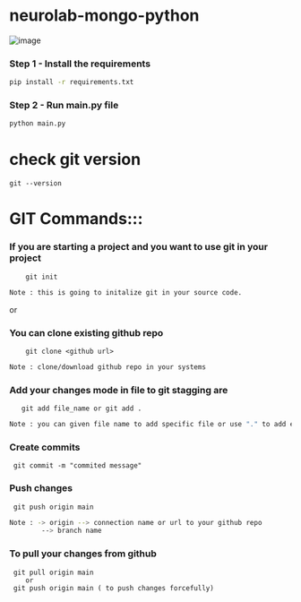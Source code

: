 
# neurolab-mongo-python

![image](https://user-images.githubusercontent.com/57321948/196933065-4b16c235-f3b9-4391-9cfe-4affcec87c35.png)

### Step 1 - Install the requirements

```bash
pip install -r requirements.txt
```

### Step 2 - Run main.py file

```bash
python main.py
```
# check git version
    git --version

# GIT Commands:::

### If you are starting a project and you want to use git in your project
        git init
```bash
Note : this is going to initalize git in your source code.
```
or 

### You can clone existing github repo
        git clone <github url>
```bash
Note : clone/download github repo in your systems
```
### Add your changes mode in file to git stagging are
       git add file_name or git add .
```bash
Note : you can given file name to add specific file or use "." to add everything to stagging are
```

### Create commits
     git commit -m "commited message"
### Push changes
     git push origin main
```bash
Note : -> origin --> connection name or url to your github repo
		--> branch name 
```
### To pull your changes from github
     git pull origin main
        or 
     git push origin main ( to push changes forcefully)
